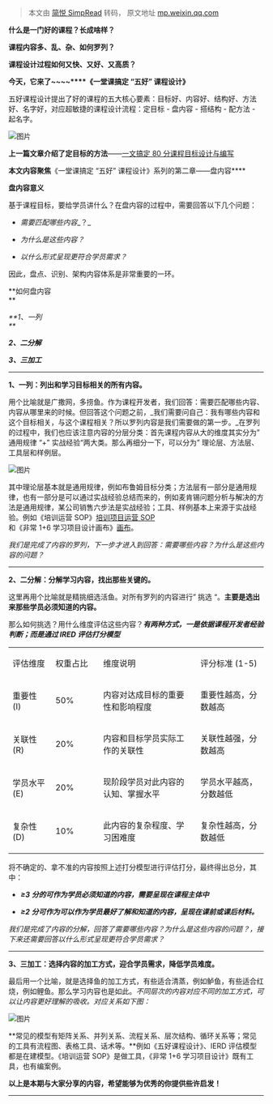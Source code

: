 > 本文由 [简悦 SimpRead](http://ksria.com/simpread/) 转码， 原文地址 [mp.weixin.qq.com](https://mp.weixin.qq.com/s/C6UD7Mp-VVVrnTZp5qiUkA)

**什么是一门好的课程？长成啥样？**

**课程内容多、乱、杂、如何罗列？**

**课程设计过程如何又快、又好、又高质？**  

**今天，它来了~~~~****《一堂课搞定 “五好” 课程设计》**

五好课程设计提出了好的课程的五大核心要素：目标好、内容好、结构好、方法好、名字好，对应超敏捷的课程设计流程：定目标 - 盘内容 - 搭结构 - 配方法 - 起名字。  

![图片](https://mmbiz.qpic.cn/mmbiz_png/WvzibR7ibb3dmEQ21xEmxV5ww3yiadoIjnGc9Hkjl3WjXEFN1PUVgo5WiaDYmby6GIZUBRpbZF9Giah0R9B3qSt6yZg/640?wx_fmt=png)

**上一篇文章介绍了定目标的方法**——[一文搞定 80 分课程目标设计与编写](http://mp.weixin.qq.com/s?__biz=MzI3NzQxMTg4MQ==&mid=2247486382&idx=1&sn=7144e218f10c5aa7fb975dc5610c7f51&chksm=eb67eae8dc1063fed903004669c4ced6214aedf635bef33b2e87f17152cb565b16997b416b68&scene=21#wechat_redirect)  

**本文内容聚焦**《一堂课搞定 “五好” 课程设计》系列的第二章——盘内容****

 **盘内容意义** 

基于课程目标，要给学员讲什么？在盘内容的过程中，需要回答以下几个问题：

*   _需要匹配哪些内容__？_
    
*   _为什么是这些内容？_
    
*   _以什么形式呈现更符合学员需求？_
    

因此，盘点、识别、架构内容体系是非常重要的一环。

**如何盘内容  
**

_**1、一列  
**_

_**2、二分解**_

_**3、三加工**_

* * *

**1、一列：列出和学习目标相关的所有内容。**  

用个比喻就是广撒网，多捞鱼。作为课程开发者，我们回答：需要匹配哪些内容、内容从哪里来的时候。但回答这个问题之前，_我们需要问自己：我有哪些内容和这个目标相关，与这个课程相关？所以罗列内容是我们需要做的第一步。_在罗列的过程中，我们也应该注意内容的分层分类：首先课程内容从大的维度其实分为” 通用规律 “+” 实战经验“两大类。那么再细分一下，可以分为” 理论层、方法层、工具层和样例层。

![图片](https://mmbiz.qpic.cn/mmbiz_png/WvzibR7ibb3dmZfB1oBwsG25KImLHKTXvbKJq3ojEDJaXiamSGGVaLI58ZXm4TGibhshFgVkn23OqHrRtAYTnNqL3Q/640?wx_fmt=png)

其中理论层基本就是通用规律，例如布鲁姆目标分类；方法层有一部分是通用规律，也有一部分是可以通过实战经验总结而来的，例如麦肯锡问题分析与解决的方法是通用规律，某公司销售六步法是实战经验；工具、样例基本上来源于实战经验。例如《培训运营 SOP》[培训项目运营 SOP](http://mp.weixin.qq.com/s?__biz=MzI3NzQxMTg4MQ==&mid=2247483936&idx=1&sn=beb55daf732305bbcdc11d6855b704d3&chksm=eb67e366dc106a7016949aab725162a5e261abb12db84ddbb3de17ea125eeba32ff342e01d08&scene=21#wechat_redirect) 和《非常 1+6 学习项目设计画布》[画布](http://mp.weixin.qq.com/s?__biz=MzI3NzQxMTg4MQ==&mid=2247484095&idx=1&sn=c538b0b5c2597b910e4883c474a5f009&chksm=eb67e3f9dc106aefa60f63139a801d3596092d11c6efa3605285e303f3df9a8316f0e36a6e0e&scene=21#wechat_redirect)。

_我们是完成了内容的罗列，下一步才进入到回答：需要哪些内容？为什么是这些内容的问题？_

* * *

**2、二分解：分解学习内容，找出那些关键的。**

这里再用个比喻就是精挑细选活鱼。对所有罗列的内容进行” 挑选 “。**主要是选出来那些学员必须知道的内容。**

那么如何挑选？用什么维度评估这些内容？_**有两种方式，一是依据课程开发者经验判断；而是通过 IRED 评估打分模型**_

<table cellpadding="0" cellspacing="0"><colgroup><col width="133"><col width="140"><col width="348"><col width="225"></colgroup><tbody><tr height="44"><td height="33" width="49" data-darkmode-bgcolor-16536618806666="rgb(254, 194, 0)" data-darkmode-original-bgcolor-16536618806666="#fff|rgb(255, 195, 0)" data-darkmode-color-16536618806666="rgb(0,0,0)" data-darkmode-original-color-16536618806666="#fff|rgb(0,0,0)" data-style="padding: 3.6pt 7.2pt; color: windowtext; font-size: 18pt; font-family: Arial; vertical-align: middle; border-width: 1pt 1pt 3pt; border-color: black white white black; background: rgb(255, 195, 0); text-align: center;"><p data-darkmode-bgcolor-16536618806666="rgb(254, 194, 0)" data-darkmode-original-bgcolor-16536618806666="#fff|rgb(255, 195, 0)" data-darkmode-color-16536618806666="rgb(0,0,0)" data-darkmode-original-color-16536618806666="#fff|rgb(0,0,0)"><span data-darkmode-bgcolor-16536618806666="rgb(254, 194, 0)" data-darkmode-original-bgcolor-16536618806666="#fff|rgb(255, 195, 0)" data-darkmode-color-16536618806666="rgb(255,255,255)" data-darkmode-original-color-16536618806666="#fff|rgb(0,0,0)|rgb(255,255,255)">评估维度</span></p></td><td width="60" data-darkmode-bgcolor-16536618806666="rgb(254, 194, 0)" data-darkmode-original-bgcolor-16536618806666="#fff|rgb(255, 195, 0)" data-darkmode-color-16536618806666="rgb(0,0,0)" data-darkmode-original-color-16536618806666="#fff|rgb(0,0,0)" data-style="padding: 3.6pt 7.2pt; color: windowtext; font-size: 18pt; font-family: Arial; vertical-align: middle; border-width: 1pt 1pt 3pt; border-color: black white white; background: rgb(255, 195, 0); text-align: center; word-break: break-all;"><p data-darkmode-bgcolor-16536618806666="rgb(254, 194, 0)" data-darkmode-original-bgcolor-16536618806666="#fff|rgb(255, 195, 0)" data-darkmode-color-16536618806666="rgb(0,0,0)" data-darkmode-original-color-16536618806666="#fff|rgb(0,0,0)"><span data-darkmode-bgcolor-16536618806666="rgb(254, 194, 0)" data-darkmode-original-bgcolor-16536618806666="#fff|rgb(255, 195, 0)" data-darkmode-color-16536618806666="rgb(255,255,255)" data-darkmode-original-color-16536618806666="#fff|rgb(0,0,0)|rgb(255,255,255)">权重占比</span></p></td><td width="306" data-darkmode-bgcolor-16536618806666="rgb(254, 194, 0)" data-darkmode-original-bgcolor-16536618806666="#fff|rgb(255, 195, 0)" data-darkmode-color-16536618806666="rgb(0,0,0)" data-darkmode-original-color-16536618806666="#fff|rgb(0,0,0)" data-style="padding: 3.6pt 7.2pt; color: windowtext; font-size: 18pt; font-family: Arial; vertical-align: middle; border-width: 1pt 1pt 3pt; border-color: black white white; background: rgb(255, 195, 0); text-align: center;"><p data-darkmode-bgcolor-16536618806666="rgb(254, 194, 0)" data-darkmode-original-bgcolor-16536618806666="#fff|rgb(255, 195, 0)" data-darkmode-color-16536618806666="rgb(0,0,0)" data-darkmode-original-color-16536618806666="#fff|rgb(0,0,0)"><span data-darkmode-bgcolor-16536618806666="rgb(254, 194, 0)" data-darkmode-original-bgcolor-16536618806666="#fff|rgb(255, 195, 0)" data-darkmode-color-16536618806666="rgb(255,255,255)" data-darkmode-original-color-16536618806666="#fff|rgb(0,0,0)|rgb(255,255,255)">维度说明</span></p></td><td width="125" data-darkmode-bgcolor-16536618806666="rgb(254, 194, 0)" data-darkmode-original-bgcolor-16536618806666="#fff|rgb(255, 195, 0)" data-darkmode-color-16536618806666="rgb(0,0,0)" data-darkmode-original-color-16536618806666="#fff|rgb(0,0,0)" data-style="padding: 3.6pt 7.2pt; color: windowtext; font-size: 18pt; font-family: Arial; vertical-align: middle; border-width: 1pt 1pt 3pt; border-color: black black white white; background: rgb(255, 195, 0); text-align: center;"><p data-darkmode-bgcolor-16536618806666="rgb(254, 194, 0)" data-darkmode-original-bgcolor-16536618806666="#fff|rgb(255, 195, 0)" data-darkmode-color-16536618806666="rgb(0,0,0)" data-darkmode-original-color-16536618806666="#fff|rgb(0,0,0)"><span data-darkmode-bgcolor-16536618806666="rgb(254, 194, 0)" data-darkmode-original-bgcolor-16536618806666="#fff|rgb(255, 195, 0)" data-darkmode-color-16536618806666="rgb(255,255,255)" data-darkmode-original-color-16536618806666="#fff|rgb(0,0,0)|rgb(255,255,255)">评分标准 (1-5)</span></p></td></tr><tr height="44"><td height="33" width="49" data-darkmode-bgcolor-16536618806666="rgb(186, 192, 192)" data-darkmode-original-bgcolor-16536618806666="#fff|rgb(241, 248, 249)" data-darkmode-color-16536618806666="rgb(0,0,0)" data-darkmode-original-color-16536618806666="#fff|rgb(0,0,0)" data-style="padding: 3.6pt 7.2pt; color: windowtext; font-size: 18pt; font-family: Arial; vertical-align: middle; border-width: 3pt 1pt 1pt; border-color: white white white black; background: rgb(241, 248, 249); text-align: center;"><p data-darkmode-bgcolor-16536618806666="rgb(186, 192, 192)" data-darkmode-original-bgcolor-16536618806666="#fff|rgb(241, 248, 249)" data-darkmode-color-16536618806666="rgb(0,0,0)" data-darkmode-original-color-16536618806666="#fff|rgb(0,0,0)"><span data-darkmode-bgcolor-16536618806666="rgb(186, 192, 192)" data-darkmode-original-bgcolor-16536618806666="#fff|rgb(241, 248, 249)" data-darkmode-color-16536618806666="rgb(0,0,0)" data-darkmode-original-color-16536618806666="#fff|rgb(0,0,0)">重要性 (I)</span></p></td><td width="60" data-darkmode-bgcolor-16536618806666="rgb(186, 192, 192)" data-darkmode-original-bgcolor-16536618806666="#fff|rgb(241, 248, 249)" data-darkmode-color-16536618806666="rgb(0,0,0)" data-darkmode-original-color-16536618806666="#fff|rgb(0,0,0)" data-style="padding: 3.6pt 7.2pt; color: windowtext; font-size: 18pt; font-family: Arial; vertical-align: middle; border-width: 3pt 1pt 1pt; border-color: white; background: rgb(241, 248, 249); text-align: center;"><p data-darkmode-bgcolor-16536618806666="rgb(186, 192, 192)" data-darkmode-original-bgcolor-16536618806666="#fff|rgb(241, 248, 249)" data-darkmode-color-16536618806666="rgb(0,0,0)" data-darkmode-original-color-16536618806666="#fff|rgb(0,0,0)"><span data-darkmode-bgcolor-16536618806666="rgb(186, 192, 192)" data-darkmode-original-bgcolor-16536618806666="#fff|rgb(241, 248, 249)" data-darkmode-color-16536618806666="rgb(0,0,0)" data-darkmode-original-color-16536618806666="#fff|rgb(0,0,0)">50%</span></p></td><td width="261" data-darkmode-bgcolor-16536618806666="rgb(186, 192, 192)" data-darkmode-original-bgcolor-16536618806666="#fff|rgb(241, 248, 249)" data-darkmode-color-16536618806666="rgb(0,0,0)" data-darkmode-original-color-16536618806666="#fff|rgb(0,0,0)" data-style="padding: 3.6pt 7.2pt; color: windowtext; font-size: 18pt; font-family: Arial; vertical-align: middle; border-width: 3pt 1pt 1pt; border-color: white; background: rgb(241, 248, 249); word-break: break-all;"><p data-darkmode-bgcolor-16536618806666="rgb(186, 192, 192)" data-darkmode-original-bgcolor-16536618806666="#fff|rgb(241, 248, 249)" data-darkmode-color-16536618806666="rgb(0,0,0)" data-darkmode-original-color-16536618806666="#fff|rgb(0,0,0)"><span data-darkmode-bgcolor-16536618806666="rgb(186, 192, 192)" data-darkmode-original-bgcolor-16536618806666="#fff|rgb(241, 248, 249)" data-darkmode-color-16536618806666="rgb(0,0,0)" data-darkmode-original-color-16536618806666="#fff|rgb(0,0,0)">内容对达成目标的重要性和影响程度</span></p></td><td width="159" data-darkmode-bgcolor-16536618806666="rgb(186, 192, 192)" data-darkmode-original-bgcolor-16536618806666="#fff|rgb(241, 248, 249)" data-darkmode-color-16536618806666="rgb(0,0,0)" data-darkmode-original-color-16536618806666="#fff|rgb(0,0,0)" data-style="padding: 3.6pt 7.2pt; color: windowtext; font-size: 18pt; font-family: Arial; vertical-align: middle; border-width: 3pt 1pt 1pt; border-color: white black white white; background: rgb(241, 248, 249); text-align: center;"><p data-darkmode-bgcolor-16536618806666="rgb(186, 192, 192)" data-darkmode-original-bgcolor-16536618806666="#fff|rgb(241, 248, 249)" data-darkmode-color-16536618806666="rgb(0,0,0)" data-darkmode-original-color-16536618806666="#fff|rgb(0,0,0)"><span data-darkmode-bgcolor-16536618806666="rgb(186, 192, 192)" data-darkmode-original-bgcolor-16536618806666="#fff|rgb(241, 248, 249)" data-darkmode-color-16536618806666="rgb(0,0,0)" data-darkmode-original-color-16536618806666="#fff|rgb(0,0,0)">重要性越高，分数越高</span></p></td></tr><tr height="44"><td height="33" width="49" data-darkmode-bgcolor-16536618806666="rgb(30, 30, 30)" data-darkmode-original-bgcolor-16536618806666="#fff|rgb(248, 252, 252)" data-darkmode-color-16536618806666="rgb(230, 230, 230)" data-darkmode-original-color-16536618806666="#fff|rgb(0,0,0)" data-style="padding: 3.6pt 7.2pt; color: windowtext; font-size: 18pt; font-family: Arial; vertical-align: middle; border-width: 1pt; border-color: white white white black; background: rgb(248, 252, 252); text-align: center;"><p data-darkmode-bgcolor-16536618806666="rgb(30, 30, 30)" data-darkmode-original-bgcolor-16536618806666="#fff|rgb(248, 252, 252)" data-darkmode-color-16536618806666="rgb(230, 230, 230)" data-darkmode-original-color-16536618806666="#fff|rgb(0,0,0)"><span data-darkmode-bgcolor-16536618806666="rgb(30, 30, 30)" data-darkmode-original-bgcolor-16536618806666="#fff|rgb(248, 252, 252)" data-darkmode-color-16536618806666="rgb(230, 230, 230)" data-darkmode-original-color-16536618806666="#fff|rgb(0,0,0)">关联性 (R)</span></p></td><td width="60" data-darkmode-bgcolor-16536618806666="rgb(30, 30, 30)" data-darkmode-original-bgcolor-16536618806666="#fff|rgb(248, 252, 252)" data-darkmode-color-16536618806666="rgb(230, 230, 230)" data-darkmode-original-color-16536618806666="#fff|rgb(0,0,0)" data-style="padding: 3.6pt 7.2pt; color: windowtext; font-size: 18pt; font-family: Arial; vertical-align: middle; border-width: 1pt; border-color: white; background: rgb(248, 252, 252); text-align: center;"><p data-darkmode-bgcolor-16536618806666="rgb(30, 30, 30)" data-darkmode-original-bgcolor-16536618806666="#fff|rgb(248, 252, 252)" data-darkmode-color-16536618806666="rgb(230, 230, 230)" data-darkmode-original-color-16536618806666="#fff|rgb(0,0,0)"><span data-darkmode-bgcolor-16536618806666="rgb(30, 30, 30)" data-darkmode-original-bgcolor-16536618806666="#fff|rgb(248, 252, 252)" data-darkmode-color-16536618806666="rgb(230, 230, 230)" data-darkmode-original-color-16536618806666="#fff|rgb(0,0,0)">20%</span></p></td><td width="306" data-darkmode-bgcolor-16536618806666="rgb(30, 30, 30)" data-darkmode-original-bgcolor-16536618806666="#fff|rgb(248, 252, 252)" data-darkmode-color-16536618806666="rgb(230, 230, 230)" data-darkmode-original-color-16536618806666="#fff|rgb(0,0,0)" data-style="padding: 3.6pt 7.2pt; color: windowtext; font-size: 18pt; font-family: Arial; vertical-align: middle; border-width: 1pt; border-color: white; background: rgb(248, 252, 252);"><p data-darkmode-bgcolor-16536618806666="rgb(30, 30, 30)" data-darkmode-original-bgcolor-16536618806666="#fff|rgb(248, 252, 252)" data-darkmode-color-16536618806666="rgb(230, 230, 230)" data-darkmode-original-color-16536618806666="#fff|rgb(0,0,0)"><span data-darkmode-bgcolor-16536618806666="rgb(30, 30, 30)" data-darkmode-original-bgcolor-16536618806666="#fff|rgb(248, 252, 252)" data-darkmode-color-16536618806666="rgb(230, 230, 230)" data-darkmode-original-color-16536618806666="#fff|rgb(0,0,0)">内容和目标学员实际工作的关联性</span></p></td><td width="125" data-darkmode-bgcolor-16536618806666="rgb(30, 30, 30)" data-darkmode-original-bgcolor-16536618806666="#fff|rgb(248, 252, 252)" data-darkmode-color-16536618806666="rgb(230, 230, 230)" data-darkmode-original-color-16536618806666="#fff|rgb(0,0,0)" data-style="padding: 3.6pt 7.2pt; color: windowtext; font-size: 18pt; font-family: Arial; vertical-align: middle; border-width: 1pt; border-color: white black white white; background: rgb(248, 252, 252); text-align: center;"><p data-darkmode-bgcolor-16536618806666="rgb(30, 30, 30)" data-darkmode-original-bgcolor-16536618806666="#fff|rgb(248, 252, 252)" data-darkmode-color-16536618806666="rgb(230, 230, 230)" data-darkmode-original-color-16536618806666="#fff|rgb(0,0,0)"><span data-darkmode-bgcolor-16536618806666="rgb(30, 30, 30)" data-darkmode-original-bgcolor-16536618806666="#fff|rgb(248, 252, 252)" data-darkmode-color-16536618806666="rgb(230, 230, 230)" data-darkmode-original-color-16536618806666="#fff|rgb(0,0,0)">关联性越强，分数越高</span></p></td></tr><tr height="63"><td height="47" width="49" data-darkmode-bgcolor-16536618806666="rgb(186, 192, 192)" data-darkmode-original-bgcolor-16536618806666="#fff|rgb(241, 248, 249)" data-darkmode-color-16536618806666="rgb(0,0,0)" data-darkmode-original-color-16536618806666="#fff|rgb(0,0,0)" data-style="padding: 3.6pt 7.2pt; color: windowtext; font-size: 18pt; font-family: Arial; vertical-align: middle; border-width: 1pt; border-color: white white white black; background: rgb(241, 248, 249); text-align: center;"><p data-darkmode-bgcolor-16536618806666="rgb(186, 192, 192)" data-darkmode-original-bgcolor-16536618806666="#fff|rgb(241, 248, 249)" data-darkmode-color-16536618806666="rgb(0,0,0)" data-darkmode-original-color-16536618806666="#fff|rgb(0,0,0)"><span data-darkmode-bgcolor-16536618806666="rgb(186, 192, 192)" data-darkmode-original-bgcolor-16536618806666="#fff|rgb(241, 248, 249)" data-darkmode-color-16536618806666="rgb(0,0,0)" data-darkmode-original-color-16536618806666="#fff|rgb(0,0,0)">学员水平 (E)</span></p></td><td width="60" data-darkmode-bgcolor-16536618806666="rgb(186, 192, 192)" data-darkmode-original-bgcolor-16536618806666="#fff|rgb(241, 248, 249)" data-darkmode-color-16536618806666="rgb(0,0,0)" data-darkmode-original-color-16536618806666="#fff|rgb(0,0,0)" data-style="padding: 3.6pt 7.2pt; color: windowtext; font-size: 18pt; font-family: Arial; vertical-align: middle; border-width: 1pt; border-color: white; background: rgb(241, 248, 249); text-align: center;"><p data-darkmode-bgcolor-16536618806666="rgb(186, 192, 192)" data-darkmode-original-bgcolor-16536618806666="#fff|rgb(241, 248, 249)" data-darkmode-color-16536618806666="rgb(0,0,0)" data-darkmode-original-color-16536618806666="#fff|rgb(0,0,0)"><span data-darkmode-bgcolor-16536618806666="rgb(186, 192, 192)" data-darkmode-original-bgcolor-16536618806666="#fff|rgb(241, 248, 249)" data-darkmode-color-16536618806666="rgb(0,0,0)" data-darkmode-original-color-16536618806666="#fff|rgb(0,0,0)">20%</span></p></td><td width="306" data-darkmode-bgcolor-16536618806666="rgb(186, 192, 192)" data-darkmode-original-bgcolor-16536618806666="#fff|rgb(241, 248, 249)" data-darkmode-color-16536618806666="rgb(0,0,0)" data-darkmode-original-color-16536618806666="#fff|rgb(0,0,0)" data-style="padding: 3.6pt 7.2pt; color: windowtext; font-size: 18pt; font-family: Arial; vertical-align: middle; border-width: 1pt; border-color: white; background: rgb(241, 248, 249);"><p data-darkmode-bgcolor-16536618806666="rgb(186, 192, 192)" data-darkmode-original-bgcolor-16536618806666="#fff|rgb(241, 248, 249)" data-darkmode-color-16536618806666="rgb(0,0,0)" data-darkmode-original-color-16536618806666="#fff|rgb(0,0,0)"><span data-darkmode-bgcolor-16536618806666="rgb(186, 192, 192)" data-darkmode-original-bgcolor-16536618806666="#fff|rgb(241, 248, 249)" data-darkmode-color-16536618806666="rgb(0,0,0)" data-darkmode-original-color-16536618806666="#fff|rgb(0,0,0)">现阶段学员对此内容的认知、掌握水平</span></p></td><td width="125" data-darkmode-bgcolor-16536618806666="rgb(186, 192, 192)" data-darkmode-original-bgcolor-16536618806666="#fff|rgb(241, 248, 249)" data-darkmode-color-16536618806666="rgb(0,0,0)" data-darkmode-original-color-16536618806666="#fff|rgb(0,0,0)" data-style="padding: 3.6pt 7.2pt; color: windowtext; font-size: 18pt; font-family: Arial; vertical-align: middle; border-width: 1pt; border-color: white black white white; background: rgb(241, 248, 249); text-align: center;"><p data-darkmode-bgcolor-16536618806666="rgb(186, 192, 192)" data-darkmode-original-bgcolor-16536618806666="#fff|rgb(241, 248, 249)" data-darkmode-color-16536618806666="rgb(0,0,0)" data-darkmode-original-color-16536618806666="#fff|rgb(0,0,0)"><span data-darkmode-bgcolor-16536618806666="rgb(186, 192, 192)" data-darkmode-original-bgcolor-16536618806666="#fff|rgb(241, 248, 249)" data-darkmode-color-16536618806666="rgb(0,0,0)" data-darkmode-original-color-16536618806666="#fff|rgb(0,0,0)">学员水平越高，分数越低</span></p></td></tr><tr height="44"><td height="33" width="49" data-darkmode-bgcolor-16536618806666="rgb(30, 30, 30)" data-darkmode-original-bgcolor-16536618806666="#fff|rgb(248, 252, 252)" data-darkmode-color-16536618806666="rgb(230, 230, 230)" data-darkmode-original-color-16536618806666="#fff|rgb(0,0,0)" data-style="padding: 3.6pt 7.2pt; color: windowtext; font-size: 18pt; font-family: Arial; vertical-align: middle; border-width: 1pt; border-color: white white black black; background: rgb(248, 252, 252); text-align: center;"><p data-darkmode-bgcolor-16536618806666="rgb(30, 30, 30)" data-darkmode-original-bgcolor-16536618806666="#fff|rgb(248, 252, 252)" data-darkmode-color-16536618806666="rgb(230, 230, 230)" data-darkmode-original-color-16536618806666="#fff|rgb(0,0,0)"><span data-darkmode-bgcolor-16536618806666="rgb(30, 30, 30)" data-darkmode-original-bgcolor-16536618806666="#fff|rgb(248, 252, 252)" data-darkmode-color-16536618806666="rgb(230, 230, 230)" data-darkmode-original-color-16536618806666="#fff|rgb(0,0,0)">复杂性 (D)</span></p></td><td width="60" data-darkmode-bgcolor-16536618806666="rgb(30, 30, 30)" data-darkmode-original-bgcolor-16536618806666="#fff|rgb(248, 252, 252)" data-darkmode-color-16536618806666="rgb(230, 230, 230)" data-darkmode-original-color-16536618806666="#fff|rgb(0,0,0)" data-style="padding: 3.6pt 7.2pt; color: windowtext; font-size: 18pt; font-family: Arial; vertical-align: middle; border-width: 1pt; border-color: white white black; background: rgb(248, 252, 252); text-align: center;"><p data-darkmode-bgcolor-16536618806666="rgb(30, 30, 30)" data-darkmode-original-bgcolor-16536618806666="#fff|rgb(248, 252, 252)" data-darkmode-color-16536618806666="rgb(230, 230, 230)" data-darkmode-original-color-16536618806666="#fff|rgb(0,0,0)"><span data-darkmode-bgcolor-16536618806666="rgb(30, 30, 30)" data-darkmode-original-bgcolor-16536618806666="#fff|rgb(248, 252, 252)" data-darkmode-color-16536618806666="rgb(230, 230, 230)" data-darkmode-original-color-16536618806666="#fff|rgb(0,0,0)">10%</span></p></td><td width="306" data-darkmode-bgcolor-16536618806666="rgb(30, 30, 30)" data-darkmode-original-bgcolor-16536618806666="#fff|rgb(248, 252, 252)" data-darkmode-color-16536618806666="rgb(230, 230, 230)" data-darkmode-original-color-16536618806666="#fff|rgb(0,0,0)" data-style="padding: 3.6pt 7.2pt; color: windowtext; font-size: 18pt; font-family: Arial; vertical-align: middle; border-width: 1pt; border-color: white white black; background: rgb(248, 252, 252);"><p data-darkmode-bgcolor-16536618806666="rgb(30, 30, 30)" data-darkmode-original-bgcolor-16536618806666="#fff|rgb(248, 252, 252)" data-darkmode-color-16536618806666="rgb(230, 230, 230)" data-darkmode-original-color-16536618806666="#fff|rgb(0,0,0)"><span data-darkmode-bgcolor-16536618806666="rgb(30, 30, 30)" data-darkmode-original-bgcolor-16536618806666="#fff|rgb(248, 252, 252)" data-darkmode-color-16536618806666="rgb(230, 230, 230)" data-darkmode-original-color-16536618806666="#fff|rgb(0,0,0)">此内容的复杂程度、学习困难度</span></p></td><td width="125" data-darkmode-bgcolor-16536618806666="rgb(30, 30, 30)" data-darkmode-original-bgcolor-16536618806666="#fff|rgb(248, 252, 252)" data-darkmode-color-16536618806666="rgb(230, 230, 230)" data-darkmode-original-color-16536618806666="#fff|rgb(0,0,0)" data-style="padding: 3.6pt 7.2pt; color: windowtext; font-size: 18pt; font-family: Arial; vertical-align: middle; border-width: 1pt; border-color: white black black white; background: rgb(248, 252, 252); text-align: center; word-break: break-all;"><p data-darkmode-bgcolor-16536618806666="rgb(30, 30, 30)" data-darkmode-original-bgcolor-16536618806666="#fff|rgb(248, 252, 252)" data-darkmode-color-16536618806666="rgb(230, 230, 230)" data-darkmode-original-color-16536618806666="#fff|rgb(0,0,0)"><span data-darkmode-bgcolor-16536618806666="rgb(30, 30, 30)" data-darkmode-original-bgcolor-16536618806666="#fff|rgb(248, 252, 252)" data-darkmode-color-16536618806666="rgb(230, 230, 230)" data-darkmode-original-color-16536618806666="#fff|rgb(0,0,0)">复杂性越高，分数越低</span></p></td></tr></tbody></table>

将不确定的、拿不准的内容按照上述打分模型进行评估打分，最终得出总分，其中：

*   **_≥3 分的可作为学员必须知道的内容，需要呈现在课程主体中_**
    
*   **_≥2 分可作为可以作为学员最好了解和知道的内容，呈现在课前或课后材料。_**
    

_我们是完成了内容的分解，回答了需要哪些内容？为什么是这些内容的问题？，接下来还需要回答以什么形式呈现更符合学员需求？_

* * *

**3、三加工：选择内容的加工方式，迎合学员需求，降低学员难度。**

最后用一个比喻，就是选择鱼的加工方式，有些适合清蒸，例如鲈鱼，有些适合红烧，例如鲤鱼。那么学习内容也是如此。_不同层次的内容对应不同的加工方式，可以让内容更好理解的吸收。对应关系如下图：_

![图片](https://mmbiz.qpic.cn/mmbiz_png/WvzibR7ibb3dmZfB1oBwsG25KImLHKTXvbVSDW3VEgVABtNfFiaJKDicy7CvAnYbFWK08IjicEbBGz1MaaVBN22cDLQ/640?wx_fmt=png)

**常见的模型有矩阵关系、并列关系、流程关系、层次结构、循环关系等；常见的工具有流程图、表格工具、话术等。**例如《五好课程设计》、IERD 评估模型都是在建模型。《培训运营 SOP》是做工具，《非常 1+6 学习项目设计》既有工具，也有编案例。

**以上是本期与大家分享的内容，希望能够为优秀的你提供些许启发！**

* * *